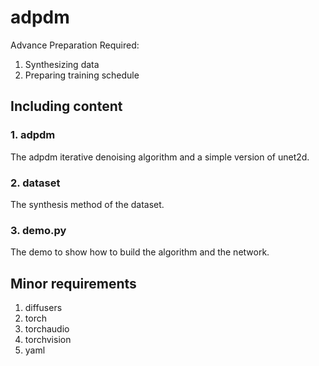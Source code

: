 # adpdm
Advance Preparation Required:
1. Synthesizing data
2. Preparing training schedule

## Including content
### 1. adpdm
  The adpdm iterative denoising algorithm and a simple version of unet2d.

### 2. dataset
  The synthesis method of the dataset.

### 3. demo.py
  The demo to show how to build the algorithm and the network.


## Minor requirements
1. diffusers
2. torch
3. torchaudio
4. torchvision
5. yaml
